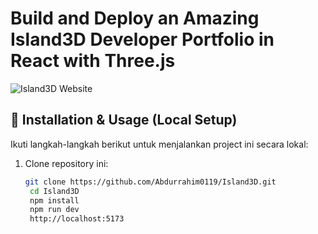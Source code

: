 # Build and Deploy an Amazing Island3D Developer Portfolio in React with Three.js

![Island3D Website](https://ibb.co/PzcLphFG/Island3D.png)


## 🔧 Installation & Usage (Local Setup)

Ikuti langkah-langkah berikut untuk menjalankan project ini secara lokal:

1. Clone repository ini:
   ```bash
   git clone https://github.com/Abdurrahim0119/Island3D.git
    cd Island3D
    npm install
    npm run dev
    http://localhost:5173

